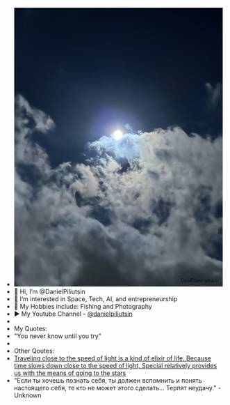 - <img src="https://raw.githubusercontent.com/DanielPiliutsin/DanielPiliutsin/428c65f1487c686873b246b61f00532a707b0867/IMG_0877.jpeg">
- 👋 Hi, I’m @DanielPiliutsin
- 👀 I’m interested in Space, Tech, AI, and entrepreneurship
- 🎣 My Hobbies include: Fishing and Photography 
- ▶ My Youtube Channel - <a href="https://youtube.com/@danielpiliutsin" target="_blank">@danielpiliutsin</a>
- 
- My Quotes:
- "You never know until you try"
-
- Other Qoutes:
- <a href="https://open.spotify.com/track/3crszinOKbhMWjDv96iWEA"> Traveling close to the speed of light is a kind of elixir of life, Because time slows down close to the speed of light, Special relatively provides us with thе means of going to the stars</a>
- "Если ты хочешь познать себя, ты должен вспомнить и понять настоящего себя, те кто не может этого сделать... Терпят неудачу." - Unknown

<!---
DanielPiliu/DanielPiliu is a ✨ special ✨ repository because its `README.md` (this file) appears on your GitHub profile.
You can click the Preview link to take a look at your changes.
--->
